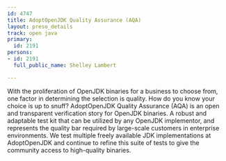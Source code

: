 ```yaml
---
id: 4747
title: AdoptOpenJDK Quality Assurance (AQA)
layout: preso_details
track: open java
primary:
  id: 2191
persons:
- id: 2191
  full_public_name: Shelley Lambert

---
```

With the proliferation of OpenJDK binaries for a business to choose from, one factor in determining the selection is quality.  How do you know your choice is up to snuff? AdoptOpenJDK Quality Assurance (AQA) is an open and transparent verification story for OpenJDK binaries.  A robust and adaptable test kit that can be utilized by any OpenJDK implementor, and represents the quality bar required by large-scale customers in enterprise environments.  We test multiple freely available JDK implementations at AdoptOpenJDK and continue to refine this suite of tests to give the community access to high-quality binaries.